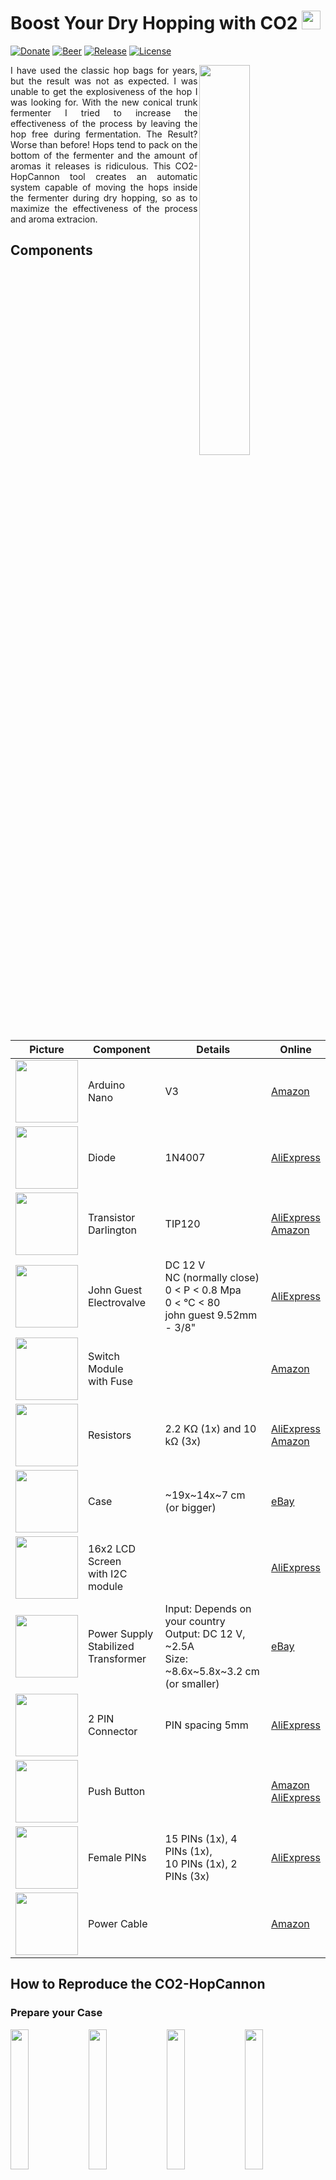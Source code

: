 # Boost Your Dry Hopping with CO2 <a name="eng" href="#ita"><img src="/imgs/assets/flag-ita.png" height="30" width="30"/></a>
[![Donate](https://img.shields.io/badge/Donate-PayPal-green.svg)](https://paypal.me/FedericoBolelli) 
[![Beer](https://img.shields.io/badge/made%20with-%F0%9F%8D%BA%20beer-yellow)](https://prittt.github.io/pages/beer)
[![Release](https://img.shields.io/github/v/release/prittt/CO2-HopCannon)](https://github.com/prittt/CO2-HopCannon/releases/latest/)
[![License](https://img.shields.io/github/prittt/CO2-HopCannon)](https://github.com/prittt/CO2-HopCannon/blob/master/LICENSE)

<img align="right" width="40%" src="/imgs/photos/preview_00.jpg" >

<p align="justify">
I have used the classic hop bags for years, but the result was not as expected. I was unable to get the explosiveness of the hop I was looking for. With the new conical trunk fermenter I tried to increase the effectiveness of the process by leaving the hop free during fermentation. The Result? Worse than before! Hops tend to pack on the bottom of the fermenter and the amount of aromas it releases is ridiculous. This CO2-HopCannon tool creates an automatic system capable of moving the hops inside the fermenter during dry hopping, so as to maximize the effectiveness of the process and aroma extracion.
</p>

## Components

<table style="border: 0px">
	<thead>
		<tr>
			<th>Picture</th>
			<th>Component</th>
			<th>Details</th>
			<th>Online</th>
		</tr>
	</thead>
	<tbody>
		<tr>
			<td><img src="/imgs/components/nano.png" height="100" width="100"></td>
			<td>Arduino <br/> Nano</td>
			<td>V3</td>
			<td><a href="https://www.amazon.it/Elegoo-Scheda-Microcontrollore-ATmega328P-Arduino/dp/B0716S43Q2/ref=sr_1_4?__mk_it_IT=%C3%85M%C3%85%C5%BD%C3%95%C3%91&dchild=1&keywords=arduino+nano&qid=1588104837&sr=8-4">Amazon</a></td>
		</tr>
		<tr>
			<td><img src="/imgs/components/diode.png" height="100" width="100"></td>
			<td>Diode</td>
			<td>1N4007</td>
			<td><a href="https://it.aliexpress.com/item/32664545131.html?spm=a2g0o.productlist.0.0.6899567a3NuF81&algo_pvid=78dc39bc-4ebf-4a9c-8167-5baa3f28a214&algo_expid=78dc39bc-4ebf-4a9c-8167-5baa3f28a214-0&btsid=0ab6f83a15881049263985945e3fc1&ws_ab_test=searchweb0_0,searchweb201602_,searchweb201603_">AliExpress</a></td>
		</tr>
		<tr>
			<td><img src="/imgs/components/transistor.png" height="100" width="100"></td>	
			<td>Transistor <br/> Darlington</td>
			<td>TIP120</td>
			<td><a href="https://it.aliexpress.com/item/2044826574.html?spm=a2g0o.productlist.0.0.3b995ca90w2gKK&algo_pvid=d3cd2bdf-1648-4a3b-a75f-ecba42b60a6c&algo_expid=d3cd2bdf-1648-4a3b-a75f-ecba42b60a6c-0&btsid=0ab6f83a15881050297504456e3fc1&ws_ab_test=searchweb0_0,searchweb201602_,searchweb201603_">AliExpress</a><br/>
			<a href="https://www.amazon.it/gp/product/B079H1JSGD/ref=ppx_yo_dt_b_asin_title_o07_s00?ie=UTF8&psc=1">Amazon</a></td>
		</tr>
		<tr>
			<td><img src="/imgs/components/valve.png" height="100" width="100"></td>
			<td>John Guest <br/> Electrovalve</td>
			<td>DC 12 V <br/> NC (normally close) <br> 0 < P < 0.8 Mpa <br/> 0 < °C < 80 <br/> john guest 9.52mm - 3/8"</td>
			<td><a href="https://it.aliexpress.com/item/32642982184.html?spm=a2g0s.9042311.0.0.3bd14c4d8TaxGj">AliExpress</a></td>
		</tr>
		<tr>
			<td><img src="/imgs/components/switch.png" height="100" width="100"></td>
			<td>Switch Module <br/> with Fuse</td>
			<td></td>
			<td><a href="https://www.amazon.it/gp/product/B07T5D39R3/ref=ppx_yo_dt_b_asin_title_o05_s00?ie=UTF8&psc=1">Amazon</a></td>
		</tr>
		<tr>
			<td><img src="/imgs/components/resistor.png" height="100" width="100"></td>
			<td>Resistors</td>
			<td>2.2 KΩ (1x) and 10 kΩ (3x)</td>
			<td><a href="https://it.aliexpress.com/item/33004978023.html?spm=a2g0o.productlist.0.0.2fe824eaUJMPHF&algo_pvid=77c3954e-7ed1-4a7a-a13f-c69968f4f4a8&algo_expid=77c3954e-7ed1-4a7a-a13f-c69968f4f4a8-1&btsid=0ab6f81e15881056260007023e7d15&ws_ab_test=searchweb0_0,searchweb201602_,searchweb201603_">AliExpress</a><br/>
			<a href="https://www.amazon.it/Elegoo-Resistor-Assortimento-Progetti-Elettronica/dp/B071Z66XDV/ref=sr_1_6?__mk_it_IT=%C3%85M%C3%85%C5%BD%C3%95%C3%91&dchild=1&keywords=resistori&qid=1588105577&sr=8-6">Amazon</a></td>
		</tr>
		<tr>
			<td><img src="/imgs/components/case.png" height="100" width="100"></td>
			<td>Case</td>
			<td>~19x~14x~7 cm (or bigger)</td>
			<td><a href="https://www.ebay.it/itm/Scatola-di-derivazione-da-esterno-con-pareti-lisce-190X140X70mm-2-Pezzi/273594021734?ssPageName=STRK%3AMEBIDX%3AIT&_trksid=p2057872.m2749.l2649">eBay</a>
			</td>
		</tr>
		<tr>
			<td><img src="/imgs/components/lcd.png" height="100" width="100"></td>
			<td>16x2 LCD Screen <br/> with I2C module</td>
			<td></td>
			<td><a href="https://it.aliexpress.com/item/1935576611.html?spm=a2g0o.productlist.0.0.5d00470dE2xTCr&algo_pvid=b9f628c6-a950-4958-a5e6-75095abf762e&algo_expid=b9f628c6-a950-4958-a5e6-75095abf762e-0&btsid=0be3746c15881058703022133e9699&ws_ab_test=searchweb0_0,searchweb201602_,searchweb201603_">AliExpress</a>
			</td>
		</tr>
		<tr>
			<td><img src="/imgs/components/power.png" height="100" width="100"></td>
			<td>Power Supply <br/> Stabilized Transformer</td>
			<td>Input: Depends on your country <br/> Output: DC 12 V, ~2.5A <br/> Size: ~8.6x~5.8x~3.2 cm (or smaller)</td>
			<td><a href="https://www.ebay.it/itm/ALIMENTATORE-TRASFORMATORE-12V-2A-STABILIZZATO-SWITCH-TRIMMER-220V-2-5A-12-VOLT/322668095291?ssPageName=STRK%3AMEBIDX%3AIT&_trksid=p2057872.m2749.l2649">eBay</a>
			</td>
		</tr>
		<tr>
			<td><img src="/imgs/components/terminal.png" height="100" width="100"></td>
			<td>2 PIN Connector</td>
			<td>PIN spacing 5mm</td>
			<td><a href="https://it.aliexpress.com/item/32841198269.html?spm=a2g0o.productlist.0.0.1f8d4082ix0yVo&algo_pvid=af18a170-4631-4fcd-a227-f5b6372b0d3f&algo_expid=af18a170-4631-4fcd-a227-f5b6372b0d3f-1&btsid=0ab6f83115881063575334308e0a7e&ws_ab_test=searchweb0_0,searchweb201602_,searchweb201603_">AliExpress</a>
			</td>
		</tr>
		<tr>
			<td><img src="/imgs/components/push.png" height="100" width="100"></td>
			<td>Push Button</td>
			<td></td>
			<td><a href="https://www.amazon.it/Larcele-Pulsante-Automatico-Momentaneo-Plastica/dp/B077FP8FT3/ref=sr_1_4?__mk_it_IT=%C3%85M%C3%85%C5%BD%C3%95%C3%91&dchild=1&keywords=push+button&qid=1588346553&sr=8-4">Amazon</a> <br/>
			<a href="https://it.aliexpress.com/item/32692164728.html?spm=a2g0o.productlist.0.0.38ea3b76LW0V3j&algo_pvid=be962fe0-d290-41fe-898c-13924c6fc5f4&algo_expid=be962fe0-d290-41fe-898c-13924c6fc5f4-0&btsid=0ab6f82115883482482127687e51fa&ws_ab_test=searchweb0_0,searchweb201602_,searchweb201603_">AliExpress</a>
			</td>
		</tr>
		<tr>
			<td><img src="/imgs/components/pins.png" height="100" width="100"></td>
			<td>Female PINs</td>
			<td>15 PINs (1x), 4 PINs (1x), <br/> 10 PINs (1x), 2 PINs (3x)</td>
			<td><a href="https://it.aliexpress.com/item/4000096276148.html?spm=a2g0o.productlist.0.0.7a3b570bPoAZYM&algo_pvid=53a06124-49cc-427b-9f04-bdd3a25efae1&algo_expid=53a06124-49cc-427b-9f04-bdd3a25efae1-11&btsid=0ab50f0815883528498925959e75c8&ws_ab_test=searchweb0_0,searchweb201602_,searchweb201603_">AliExpress </a>
			</td>
		</tr>
		<tr>
			<td><img src="/imgs/components/cable.png" height="100" width="100"></td>
			<td>Power Cable</td>
			<td></td>
			<td><a href="https://www.amazon.it/Lindy-30346-Cavo-Alimentazione-Angolo/dp/B0058H0XGQ/ref=psdc_460032031_t3_B07DW2XFNM">Amazon </a>
			</td>
		</tr>
	</tbody>
</table>

## How to Reproduce the CO2-HopCannon

### Prepare your Case

<img src="/imgs/photos/case_01.jpg" width="24%" /> <img src="/imgs/photos/case_02.jpg" width="24%" /> <img src="/imgs/photos/case_03.jpg" width="24%" /> <img src="/imgs/photos/case_04.jpg" width="24%" />

<p align="justify">
You have to drill and cut your case for buttons, valve, LCD, and power switch. The drilling models are available in the <a href="/case/case_holes.pdf">case_holes.pdf</a> pdf file, but make sure they match the components you purchased. When this is not the case you can change the models using the PowerPoint file <a href="/case/case_holes.pptx">case_holes.pptx</a>.
</p>

### Create the PCB

<img src="/imgs/photos/pcb_01.jpg" width="24%" /> <img src="/imgs/photos/pcb_02.jpg" width="24%" /> <img src="/imgs/photos/pcb_03.jpg" width="24%" /> <img src="/imgs/photos/pcb_04.jpg" width="24%" />

<img src="/imgs/photos/pcb_05.png" width="24%" /> <img src="/imgs/photos/pcb_06.png" width="24%" /> <img src="/imgs/photos/pcb_07.png" width="24%" /> <img src="/imgs/photos/pcb_08.jpg" width="24%" />

<p align="justify">The PCB fritzing model (single layer) and all the other useful files are available in the <a href="/pcb/">pcb</a> folder. In the <a href="/pcb/export/">export</a> subfolder you can find the exported PCB in three different formats: <a href="/pcb/export/pdf/">pdf</a>, <a href="/pcb/export/gerber/">gerber</a>, and <a href="/pcb/export/svg/">svg</a>. In the <a href="/pcb/flatcam/">flatcam</a> subfolder the <a href="http://flatcam.org/">flatcam</a> project to generate the routes for the CNC milling machine is provided. For convenience, a bunch of gcodes file are grouped in the <a href="/pcb/flatcam/">gcode</a> folder:</p> 

<table style="border: 0px">
	<thead>
		<tr>
			<th>Filename</th>
			<th>Description</th>
			<th>Drilling Tool</th>
			<th>Mandatory</th>
		</tr>
	</thead>
	<tbody>
		<tr>
			<td>isolation_00_v2.nc</td>
			<td>First step of the isolation route. </td>
			<td><table>
				<tr>
					<td>Cut Z</td>
					<td>Travel Z</td>
					<td>Feed Rate</td>
					<td>Tool Diam.</td>
					<td>Spindle Speed</td>
				</tr>
				<tr>
					<td>-0.007 inch</td>
					<td>0.1 inch</td>
					<td>3.0</td>
					<td>0.016 inch</td>
					<td>16500</td>
				</tr>
				</table>
			</td>
			<td>:heavy_check_mark:</td>
		</tr>
		<tr>
			<td>isolation_01_v2.nc</td>
			<td>Second step of the isolation route. </td>
			<td><table>
				<tr>
					<td>Cut Z</td>
					<td>Travel Z</td>
					<td>Feed Rate</td>
					<td>Tool Diam.</td>
					<td>Spindle Speed</td>
				</tr>
				<tr>
					<td>-0.007 inch</td>
					<td>0.1 inch</td>
					<td>3.0</td>
					<td>0.016 inch</td>
					<td>16500</td>
				</tr>
				</table> 
			</td>
			<td>:x:</td>
		</tr>
		<tr>
			<td>cut_out.nc</td>
			<td>Board/Plate cut out route. </td>
			<td><table>
				<tr>
					<td>Cut Z</td>
					<td>Travel Z</td>
					<td>Feed Rate</td>
					<td>Tool Diam.</td>
					<td>Spindle Speed</td>
				</tr>
				<tr>
					<td>-0.063 inch</td>
					<td>0.1 inch</td>
					<td>3.0</td>
					<td>0.0472 inch</td>
					<td>16500</td>
				</tr>
				</table>
			</td>
			<td>:x:</td>
		</tr>
	</tbody>
</table>

<p align="justify">
No gcode is available for the holes, but you can generate it from the flatcam project if you need it! The perfect tool for the isolation routes it the V-shaped engraving cutter. <b>Be careful</b> because the isolation routes have been generated using the non-mirrored PCB fritzing circuit. This means that Arduino nano must be soldered upside down.
</p>

<p align="justify">
The files starting with "AL" contain the same routes described above, but after the auto levelling process carried out with <a href="http://www.autoleveller.co.uk/">this</a> extremely useful software. 
</p>

<p align="justify">
In case you do not have a CNC milling machine you can create the PCB using acid. A detailed explanation is available <a href="https://www.instructables.com/id/Acid-Etching-Printed-Circuit-Boards/" target="_blank">here</a>.
</p>

### Assemble Everything

<img src="/imgs/photos/assemble_01.jpg" width="24%" /> <img src="/imgs/photos/assemble_02.jpg" width="24%" /> <img src="/imgs/photos/assemble_03.jpg" width="24%" /> <img src="/imgs/photos/assemble_04.jpg" width="24%" />

<p align="justify">
Once the PCB is ready and the case has been drilled, you can proceed with the assembly!
</p>

### The Super Cool Frame

<img src="/imgs/photos/frame_01.jpg" width="24%" /> <img src="/imgs/photos/frame_02.jpg" width="24%" /> <img src="/imgs/photos/frame_03.jpg" width="24%" /> <img src="/imgs/photos/frame_04.jpg" width="24%" />

<p align="justify">
If you want to add a frame around the LCD screen like I did, find the 3D (stl) model in the <a href="/case/frame/">/case/frame/</a> folder. At the same path a gcode file is also available for engraving the frame with a 6mm ball nose cutter.
</p>

### Load the Program

#### Requirements

- Arduino IDE (tested with version 1.8.8) to load the program into Arduino's memory;
- Liquid Crystal I2C Arduino library. You can download the library from GitHub or find the specific version I've tested and used in the <i>3rdparties</i> folder of this project.

#### Loading

The CO2-HopCannon implementation is available in the <a href="/CO2-HopCannon/">CO2-HopCannon</a> folder. After installing the Arduino IDE, you have to <a href="https://www.arduino.cc/en/guide/libraries" target="_blank">install the 3rdparty library</a> and upload the CO2-HopCannon sketch.

Is this the first time you are using Arduino and you have no idea how to load a program? You should read <a href="https://www.arduino.cc/en/main/howto" target="_blank">this</a> article. 

### Configuration and Usage

<p align="justify">
If necessary, you can adjust configuration parameters by editing the file <a href="/CO2-HopCannon/settings.h">settings.h</a>. By default, the sketch will exploit the Arduino EEPROM memory to permanently store the configuration parameters (shot length and frequency) between different executions. 
</p>

<img src="/imgs/usage/usage_01.jpg" width="40%" />

<p align="justify">
From left to right the three buttons are respectively <i>setup</i>, <i>+</i>, and <i>-</i> buttons. 
</p>

<p align="justify">
There are basically three state modes for the CO2-HopCannon: 
</p>
<table>
	<tr>
		<td><img src="/imgs/usage/mode_01.jpg" width="100%" /> </td>	
		<td><b>Countdown</b></td> 
		<td>
		<p align="justify">The display shows a countdown timer to the next shot.</p>
		</td>
	</tr>
	<tr>
		<td><img src="/imgs/usage/mode_02.jpg" width="100%" /> </td>	
		<td><b>Settings</b></td>
		<td>
		<p align="justify">The display shows the configuration menu. When the CO2-HopCannon is in configuration mode you can update shot frequency and length by pressing <i>+</i> and/or <i>-</i> buttons. It is possible to enter the configuration mode or switch from frequency to length update by pressing and holding the <i>setup</i> button. After a period of inactivity the CO2-HopCannon will automatically switch to <b>Countdown Mode</b> again.</p>
		</td>
	</tr>
	<tr>
		<td><img src="/imgs/usage/mode_03.jpg" width="100%" /> </td>	
		<td><b>Shooting</b></td>
		<td>
		<p align="justify">The display a firing gun for the period in which the CO2 valve is open.</p>
		</td>
	</tr>
</table>

<p align="justify">
When the CO2-HopCannon is in <b>Countdown</b> or <b>Settings</b> mode you can force a shot by simultaneously pressing and holding the <i>+</i> and <i>-</i> buttons.  After a period of inactivity the CO2-HopCannon will automatically switch the LCD backlight off to save energy. To turn the LCD backlight on again you can press any button for a while.</p>
</p>

## Donation
If this project helped you in any way, you can offer me a beer or a coffee :smiley:

[![paypal](https://www.paypalobjects.com/en_US/i/btn/btn_donateCC_LG.gif)](https://paypal.me/FedericoBolelli)

# Potenzia il tuo Dry Hopping con la CO2 <a name="ita" href="#eng"><img src="/imgs/assets/flag-eng.png" height="30" width="30"/></a>
[![Donate](https://img.shields.io/badge/Donate-PayPal-green.svg)](https://paypal.me/FedericoBolelli) 
[![Beer](https://img.shields.io/badge/made%20with-%F0%9F%8D%BA%20beer-yellow)](https://prittt.github.io/pages/beer)
[![Release](https://img.shields.io/github/v/release/prittt/CO2-HopCannon)](https://github.com/prittt/CO2-HopCannon/releases/latest/)
[![License](https://img.shields.io/github/prittt/CO2-HopCannon)](https://github.com/prittt/CO2-HopCannon/blob/master/LICENSE)

<img align="right" width="50%" src="/imgs/photos/preview_00.jpg" >

<p align="justify">
Ho utilizzato le classiche hop bag per anni, ma i risultati non erano quelli sperati: non riuscivo ad ottenere l'esplosività del luppolo che stavo cercando. Con il nuovo fermentatore a tronco conico ho provato ad aumentare l'efficacia del processo lasciando il lupppolo libero durante la fermentazione. Risultato? Peggio di prima! Il luppolo tende ad impaccarsi sul fondo del fermentatore e la quantità di aromi che rilascia è ridicola. Questo progetto, CO2-HopCannon, realizza un sistema automatico in grado di movimentare il luppolo all'interno del fermentatore usando la CO2, così da aumentarne al massimo la resa. 
</p>

## Componenti

<table style="border: 0px">
	<thead>
		<tr>
			<th>Foto</th>
			<th>Componente</th>
			<th>Dettagli</th>
			<th>Online</th>
		</tr>
	</thead>
	<tbody>
		<tr>
			<td><img src="/imgs/components/nano.png" height="100" width="100"></td>
			<td>Arduino <br/> Nano</td>
			<td>V3</td>
			<td><a href="https://www.amazon.it/Elegoo-Scheda-Microcontrollore-ATmega328P-Arduino/dp/B0716S43Q2/ref=sr_1_4?__mk_it_IT=%C3%85M%C3%85%C5%BD%C3%95%C3%91&dchild=1&keywords=arduino+nano&qid=1588104837&sr=8-4">Amazon</a></td>
		</tr>
		<tr>
			<td><img src="/imgs/components/diode.png" height="100" width="100"></td>
			<td>Diodo</td>
			<td>1N4007</td>
			<td><a href="https://it.aliexpress.com/item/32664545131.html?spm=a2g0o.productlist.0.0.6899567a3NuF81&algo_pvid=78dc39bc-4ebf-4a9c-8167-5baa3f28a214&algo_expid=78dc39bc-4ebf-4a9c-8167-5baa3f28a214-0&btsid=0ab6f83a15881049263985945e3fc1&ws_ab_test=searchweb0_0,searchweb201602_,searchweb201603_">AliExpress</a></td>
		</tr>
		<tr>
			<td><img src="/imgs/components/transistor.png" height="100" width="100"></td>	
			<td>Transistor <br/> Darlington</td>
			<td>TIP120</td>
			<td><a href="https://it.aliexpress.com/item/2044826574.html?spm=a2g0o.productlist.0.0.3b995ca90w2gKK&algo_pvid=d3cd2bdf-1648-4a3b-a75f-ecba42b60a6c&algo_expid=d3cd2bdf-1648-4a3b-a75f-ecba42b60a6c-0&btsid=0ab6f83a15881050297504456e3fc1&ws_ab_test=searchweb0_0,searchweb201602_,searchweb201603_">AliExpress</a><br/>
			<a href="https://www.amazon.it/gp/product/B079H1JSGD/ref=ppx_yo_dt_b_asin_title_o07_s00?ie=UTF8&psc=1">Amazon</a></td>
		</tr>
		<tr>
			<td><img src="/imgs/components/valve.png" height="100" width="100"></td>
			<td>Elettrovalvola <br/> John Guest</td>
			<td>DC 12 V <br/> NC (normalmente chiusa) <br> 0 < P < 0.8 Mpa <br/> 0 < °C < 80 <br/> john guest 9.52mm - 3/8"</td>
			<td><a href="https://it.aliexpress.com/item/32642982184.html?spm=a2g0s.9042311.0.0.3bd14c4d8TaxGj">AliExpress</a></td>
		</tr>
		<tr>
			<td><img src="/imgs/components/switch.png" height="100" width="100"></td>
			<td>Modulo Alimentazione <br/> con Fusibile</td>
			<td></td>
			<td><a href="https://www.amazon.it/gp/product/B07T5D39R3/ref=ppx_yo_dt_b_asin_title_o05_s00?ie=UTF8&psc=1">Amazon</a></td>
		</tr>
		<tr>
			<td><img src="/imgs/components/resistor.png" height="100" width="100"></td>
			<td>Resistori</td>
			<td>2.2 KΩ (1x) e 10 kΩ (3x)</td>
			<td><a href="https://it.aliexpress.com/item/33004978023.html?spm=a2g0o.productlist.0.0.2fe824eaUJMPHF&algo_pvid=77c3954e-7ed1-4a7a-a13f-c69968f4f4a8&algo_expid=77c3954e-7ed1-4a7a-a13f-c69968f4f4a8-1&btsid=0ab6f81e15881056260007023e7d15&ws_ab_test=searchweb0_0,searchweb201602_,searchweb201603_">AliExpress</a><br/>
			<a href="https://www.amazon.it/Elegoo-Resistor-Assortimento-Progetti-Elettronica/dp/B071Z66XDV/ref=sr_1_6?__mk_it_IT=%C3%85M%C3%85%C5%BD%C3%95%C3%91&dchild=1&keywords=resistori&qid=1588105577&sr=8-6">Amazon</a></td>
		</tr>
		<tr>
			<td><img src="/imgs/components/case.png" height="100" width="100"></td>
			<td>Case</td>
			<td>~19x~14x~7 cm (o più grande)</td>
			<td><a href="https://www.ebay.it/itm/Scatola-di-derivazione-da-esterno-con-pareti-lisce-190X140X70mm-2-Pezzi/273594021734?ssPageName=STRK%3AMEBIDX%3AIT&_trksid=p2057872.m2749.l2649">eBay</a>
			</td>
		</tr>
		<tr>
			<td><img src="/imgs/components/lcd.png" height="100" width="100"></td>
			<td>Schermo LCD 16x2 <br/> con modulo I2C</td>
			<td></td>
			<td><a href="https://it.aliexpress.com/item/1935576611.html?spm=a2g0o.productlist.0.0.5d00470dE2xTCr&algo_pvid=b9f628c6-a950-4958-a5e6-75095abf762e&algo_expid=b9f628c6-a950-4958-a5e6-75095abf762e-0&btsid=0be3746c15881058703022133e9699&ws_ab_test=searchweb0_0,searchweb201602_,searchweb201603_">AliExpress</a>
			</td>
		</tr>
		<tr>
			<td><img src="/imgs/components/power.png" height="100" width="100"></td>
			<td>Alimentatore</td>
			<td>Input: AC 220V <br/> Output: DC 12 V, ~2.5A <br/> Dimensioni: ~8.6x~5.8x~3.2 cm (o inferiori)</td>
			<td><a href="https://www.ebay.it/itm/ALIMENTATORE-TRASFORMATORE-12V-2A-STABILIZZATO-SWITCH-TRIMMER-220V-2-5A-12-VOLT/322668095291?ssPageName=STRK%3AMEBIDX%3AIT&_trksid=p2057872.m2749.l2649">eBay</a>
			</td>
		</tr>
		<tr>
			<td><img src="/imgs/components/terminal.png" height="100" width="100"></td>
			<td>Morsetti a 2 PIN</td>
			<td>Spaziatura PIN 5mm</td>
			<td><a href="https://it.aliexpress.com/item/32841198269.html?spm=a2g0o.productlist.0.0.1f8d4082ix0yVo&algo_pvid=af18a170-4631-4fcd-a227-f5b6372b0d3f&algo_expid=af18a170-4631-4fcd-a227-f5b6372b0d3f-1&btsid=0ab6f83115881063575334308e0a7e&ws_ab_test=searchweb0_0,searchweb201602_,searchweb201603_">AliExpress</a>
			</td>
		</tr>
		<tr>
			<td><img src="/imgs/components/push.png" height="100" width="100"></td>
			<td>Pulsanti</td>
			<td></td>
			<td><a href="https://www.amazon.it/Larcele-Pulsante-Automatico-Momentaneo-Plastica/dp/B077FP8FT3/ref=sr_1_4?__mk_it_IT=%C3%85M%C3%85%C5%BD%C3%95%C3%91&dchild=1&keywords=push+button&qid=1588346553&sr=8-4">Amazon</a> <br/>
			<a href="https://it.aliexpress.com/item/32692164728.html?spm=a2g0o.productlist.0.0.38ea3b76LW0V3j&algo_pvid=be962fe0-d290-41fe-898c-13924c6fc5f4&algo_expid=be962fe0-d290-41fe-898c-13924c6fc5f4-0&btsid=0ab6f82115883482482127687e51fa&ws_ab_test=searchweb0_0,searchweb201602_,searchweb201603_">AliExpress</a>
			</td>
		</tr>
		<tr>
			<td><img src="/imgs/components/pins.png" height="100" width="100"></td>
			<td>PIN Femmina</td>
			<td>15 PIN (1x), 4 PIN (1x), <br/> 10 PIN (1x), 2 PIN (3x)</td>
			<td><a href="https://it.aliexpress.com/item/4000096276148.html?spm=a2g0o.productlist.0.0.7a3b570bPoAZYM&algo_pvid=53a06124-49cc-427b-9f04-bdd3a25efae1&algo_expid=53a06124-49cc-427b-9f04-bdd3a25efae1-11&btsid=0ab50f0815883528498925959e75c8&ws_ab_test=searchweb0_0,searchweb201602_,searchweb201603_">AliExpress </a>
			</td>
		</tr>
		<tr>
			<td><img src="/imgs/components/cable.png" height="100" width="100"></td>
			<td>Cavo di <br />Alimentazione</td>
			<td></td>
			<td><a href="https://www.amazon.it/Lindy-30346-Cavo-Alimentazione-Angolo/dp/B0058H0XGQ/ref=psdc_460032031_t3_B07DW2XFNM">Amazon </a>
			</td>
		</tr>
	</tbody>
</table>

## Come Realizzare il CO2-HopCannon

### Preparare il Case

<img src="/imgs/photos/case_01.jpg" width="24%" /> <img src="/imgs/photos/case_02.jpg" width="24%" /> <img src="/imgs/photos/case_03.jpg" width="24%" /> <img src="/imgs/photos/case_04.jpg" width="24%" />

<p align="justify">
Prima di tutto occorre forare il case così che possa ospitare pulsanti, valvola, LCD e slot di alimentazione. I modelli di foratura sono disponibili nella file pdf <a href="/case/case_holes.pdf">case_holes.pdf</a>, ma dovete assicuravi che le misure coincidano con i componenti acquistati. Se così non fosse potete modificare i modelli usando il file PowerPoint <a href="/case/case_holes.pptx">case_holes.pptx</a>.
</p>

### Creazione del PCB

<img src="/imgs/photos/pcb_01.jpg" width="24%" /> <img src="/imgs/photos/pcb_02.jpg" width="24%" /> <img src="/imgs/photos/pcb_03.jpg" width="24%" /> <img src="/imgs/photos/pcb_04.jpg" width="24%" />

<img src="/imgs/photos/pcb_05.png" width="24%" /> <img src="/imgs/photos/pcb_06.png" width="24%" /> <img src="/imgs/photos/pcb_07.png" width="24%" /> <img src="/imgs/photos/pcb_08.jpg" width="24%" />

<p align="justify">Il modello del PCB realizzato con fritzing (singola faccia) e tutti gli altri file utili per l'incisione del PCB sono disponibili nella cartella <a href="/pcb/">pcb</a>. Nella sottocartella <a href="/pcb/export/">export</a> potete trovare il progetto esportato in tre differenti formati: <a href="/pcb/export/pdf/">pdf</a>, <a href="/pcb/export/gerber/">gerber</a>, e <a href="/pcb/export/svg/">svg</a>. Nella sottocartella <a href="/pcb/flatcam/">flatcam</a> è disponibile il progetto <a href="http://flatcam.org/">flatcam</a> per generare i percorsi di incisione per la fresa CNC. Per comodità, un seria di file gcode sono riportati nell'omonima cartella <a href="/pcb/flatcam/">gcode</a>:</p> 

<table style="border: 0px">
	<thead>
		<tr>
			<th>Nome del File</th>
			<th>Descrizione</th>
			<th>Strumento di Taglio</th>
			<th>Obbligatorio</th>
		</tr>
	</thead>
	<tbody>
		<tr>
			<td>isolation_00_v2.nc</td>
			<td>Prima parte del percorso di isolamento delle piste. </td>
			<td><table>
				<tr>
					<td>Cut Z</td>
					<td>Travel Z</td>
					<td>Feed Rate</td>
					<td>Tool Diam.</td>
					<td>Spindle Speed</td>
				</tr>
				<tr>
					<td>-0.007 pollici</td>
					<td>0.1 pollici</td>
					<td>3.0</td>
					<td>0.016 pollici</td>
					<td>16500</td>
				</tr>
				</table>
			</td>
			<td>:heavy_check_mark:</td>
		</tr>
		<tr>
			<td>isolation_01_v2.nc</td>
			<td>Seconda parte del percorso di isolamento delle piste. </td>
			<td><table>
				<tr>
					<td>Cut Z</td>
					<td>Travel Z</td>
					<td>Feed Rate</td>
					<td>Tool Diam.</td>
					<td>Spindle Speed</td>
				</tr>
				<tr>
					<td>-0.007 pollici</td>
					<td>0.1 pollici</td>
					<td>3.0</td>
					<td>0.016 pollici</td>
					<td>16500</td>
				</tr>
				</table> 
			</td>
			<td>:x:</td>
		</tr>
		<tr>
			<td>cut_out.nc</td>
			<td>Percorso di ritaglio della scheda. </td>
			<td><table>
				<tr>
					<td>Cut Z</td>
					<td>Travel Z</td>
					<td>Feed Rate</td>
					<td>Tool Diam.</td>
					<td>Spindle Speed</td>
				</tr>
				<tr>
					<td>-0.063 pollici</td>
					<td>0.1 pollici</td>
					<td>3.0</td>
					<td>0.0472 pollici</td>
					<td>16500</td>
				</tr>
				</table>
			</td>
			<td>:x:</td>
		</tr>
	</tbody>
</table>

<p align="justify">
Non è disponibile alcun file gcode per i fori, ma se ne avete bisogno potete generalo voi stessi dal progetto flatcam! La fresa "V-shaped" è la migliore per realizzare le piste del circuito. <b>Prestate attenzione</b> al fatto che i percorsi di isolamento (piste) del circuito sono stati generati usando la versione non-specchiata del progetto fritzing. Questo significa che i pin di Arduino devono essere saldati al contrario perché il sistema funzioni a dovere.
</p>

<p align="justify">
I file che iniziano con "AL" contengono gli stessi percorsi descritti in precedenza, ma dopo averli sottoposti al processo di auto livellatura effettuato con <a href="http://www.autoleveller.co.uk/">questo</a> software. 
</p>

<p align="justify">
Se non disponete di una fresa CNC potete realizzare il vostro PCB usando l'acido. Una spiegazione dettagliata su come fare è disponibile <a href="https://www.instructables.com/id/Acid-Etching-Printed-Circuit-Boards/" target="_blank">qui</a>.
</p>

### Assemblare il Tutto

<img src="/imgs/photos/assemble_01.jpg" width="24%" /> <img src="/imgs/photos/assemble_02.jpg" width="24%" /> <img src="/imgs/photos/assemble_03.jpg" width="24%" /> <img src="/imgs/photos/assemble_04.jpg" width="24%" />

<p align="justify">
Una volta che avete preparato il PCB e inciso il case potete procedere con l'assemblaggio!
</p>

### La Cornice Super Cool

<img src="/imgs/photos/frame_01.jpg" width="24%" /> <img src="/imgs/photos/frame_02.jpg" width="24%" /> <img src="/imgs/photos/frame_03.jpg" width="24%" /> <img src="/imgs/photos/frame_04.jpg" width="24%" />

<p align="justify">
Se volete aggiungere una cornice allo schermo LCD per abbellire il case e nascondere il taglio trovate il modello 3D (stl) nella cartella <a href="/case/frame/">/case/frame/</a>. Allo stesso percorso è anche disponbile il codice gcode per incidere la cornice con una fresa "naso a sfera" da 6mm.
</p>

### Caricare il Programma

#### Prerequisiti

- Arduino IDE (testato con la versione 1.8.8) per caricare il programma su Arduino;
- Libreria Liquid Crystal I2C di Arduino. È possibile scaricare la libreria da GitHub o potete trovare la versione specifica che ho testato e usato in questo progetto nella cartella <i>3rdparties</i>.

#### Caricamento

L'implementazione del CO2-HopCannon è disponibile nella cartella <a href="/CO2-HopCannon/">CO2-HopCannon</a>. Dopo aver installato l'IDE di Arduino, è necessario <a href="https://www.arduino.cc/en/guide/libraries" target="_blank">installare le librerie di terze parti</a> e caricare lo sketch.

Se è la prima volta che usi Arduino e non sai come fare puoi leggere <a href="https://www.arduino.cc/en/main/howto" target="_blank">questa</a> guida. 

### Configurazione e Prime Prove

<p align="justify">
Se necessario, è possibile aggiustare i parametri di configurazione modificando opportunamente il file <a href="/CO2-HopCannon/settings.h">settings.h</a>. Di default lo sketch sfrutta la memoria EEPROM di Arduino per memorizzare permanentemente i parametri di configurazione (lunghezza e frequenza dello sparo) tra un'esecuzione e la successiva. 
</p>

<img src="/imgs/usage/usage_01.jpg" width="40%" />

<p align="justify">
Da sinistra a destra i tre pulsanti sono rispettivamente i pulsanti di <i>setup</i>, <i>+</i>, e <i>-</i>. 
</p>

<p align="justify">
Esistono fondamentalmente tre stati per il CO2-HopCannon: 
</p>
<table>
	<tr>
		<td><img src="/imgs/usage/mode_01.jpg" width="100%" /> </td>	
		<td><b>Countdown</b></td> 
		<td>
		<p align="justify">Il display mostra il tempo mancante al prossimo sparo.</p>
		</td>
	</tr>
	<tr>
		<td><img src="/imgs/usage/mode_02.jpg" width="100%" /> </td>	
		<td><b>Settings</b></td>
		<td>
		<p align="justify">Il display mostra il menu di configurazione. Quando il CO2-HopCannon si trova in modalità di configurazione è possibile aggiornare la frequenza e/o la lunghezza di sparo premendo i pulsanti <i>+</i> e/o <i>-</i>. Per entrare in modalità di configurazione o passare dalla configurazione delle frequenza alla configurazione della lunghezza occorre premere e tener premuto il pulsante di <i>setup</i>. Dopo un periodo di inattività il CO2-HopCannon torna automaticamente in modalità <b>Countdown</b>.</p>
		</td>
	</tr>
	<tr>
		<td><img src="/imgs/usage/mode_03.jpg" width="100%" /> </td>	
		<td><b>Shooting</b></td>
		<td>
		<p align="justify">Il display mostra una pistola che spara durante tutto il periodo in cui la valvola della CO2 è aperta.</p>
		</td>
	</tr>
</table>

<p align="justify">
Quando il CO2-HopCannon si trova in modalità <b>Countdown</b> o <b>Settings</b> puoi forzare lo sparo premendo e tenendo premuti contemporaneamente i pulsanti <i>+</i> e <i>-</i> Dopo un periodo di inattività il CO2-HopCannon disattiva automaticamente la retroilluminazione LCD per risparmiare energia. Per riattivare la retroilluminazione LCD è sufficiente premere per qualche secondo uno qualunque dei pulsanti.
</p>

## Donazioni
Se questo progetto ti ha aiutato in qualche modo offrirmi una birra o un caffè :smiley:

[![paypal](https://www.paypalobjects.com/en_US/i/btn/btn_donateCC_LG.gif)](https://paypal.me/FedericoBolelli)
